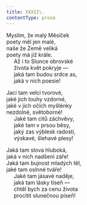 ```yaml
---
title: XXXII\.
contentType: prose
---
```


Myslím, že malý Měsíček  
poety měl jen malé,  
naše že Země veliká  
poety má již krále.  
     Až i to Slunce obrovské  
     života květ pokryje —  
     jaká tam budou srdce as,  
     jaká v nich poesie!

Jací tam velcí tvorové,  
jaké jich touhy vzdorné,  
jaké v jich očích myšlénky  
nezdolné, světoborné!  
     Jaké tam citů záchvěvy,  
     jaké tam v prsou běsy,  
     jaký zas výblesk radosti,  
     výskavé, šlehavé plesy!

Jaká tam slova hluboká,  
jaká v nich nadšení záře!  
Jaká tam bujnost mladých těl,  
jaké tam oslnné tváře!  
     Jaké tam jásavé naděje,  
     jaká tam lásky tíseň —  
     chtěl bych za cenu života  
     procítit slunečnou píseň!
